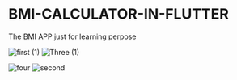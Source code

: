 # BMI-CALCULATOR-IN-FLUTTER
The BMI APP just for learning perpose

![first (1)](https://user-images.githubusercontent.com/125797501/219965986-c645e27b-dadd-40e0-8459-04cfac0ed12a.jpg)
![Three (1)](https://user-images.githubusercontent.com/125797501/219966176-c074e79c-4a0c-4e5a-b6ca-cc50e944a448.jpg)



![four](https://user-images.githubusercontent.com/125797501/219965999-3b791d39-f4d2-4205-abca-3bf3bc59cadb.jpg)
![second](https://user-images.githubusercontent.com/125797501/219966009-ba3c7da8-ace5-4f1b-8fe9-4a5ddd7eb0d8.jpg)




